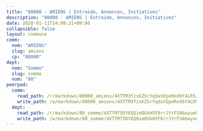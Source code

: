 ```yaml
---
title: "80000 - AMIENS | Entraide, Annonces, Initiatives"
description: "80000 - AMIENS | Entraide, Annonces, Initiatives"
date: 2020-01-11T14:09:21+09:00
collapsible: false
layout: commune
comm:
  nom: "AMIENS"
  slug: amiens
  cp: "80000"
dept:
  nom: "Somme"
  slug: somme
  num: "80"
peerpad:
  comm:
    read_path: /r/markdown/80000_amiens/4XTTM3fzsKZSrYqdxVEpeReX6Y4LR5JwNxHfBkZLfDQkWg4Tg
    write_path: /w/markdown/80000_amiens/4XTTM3fzsKZSrYqdxVEpeReX6Y4LR5JwNxHfBkZLfDQkWg4Tg-K3TgUsZK9ndRzGuc3iekrVkf6tJmBfh3XRQJ13yR5gGeKZN663YCaeMffT3DqP49tjfp6kcLAgz7KXsWCZsJDoRiEVgavagGv2GhQh4rmXpf6pU9jLukbDy9Tfhpzk7cVbuNH48n
  dept:
    read_path: /r/markdown/80_somme/4XTTM75DYEQQimQGkH5F6rrJYrFSA6wyuekdgioEx7v45YjSw
    write_path: /w/markdown/80_somme/4XTTM75DYEQQimQGkH5F6rrJYrFSA6wyuekdgioEx7v45YjSw-K3TgTuB1DbUNHuFo9Fhh6JTUriPx8E5izGkmw9RSNTjUtMFPoZhqqp87szE8th3EytWSHGdhUuQUPjam8aJZh1SdH8pL3ibgUbMdNhU17kjAmSa49LMB2GjXvVwDVurE8mgce3XM
---
```


